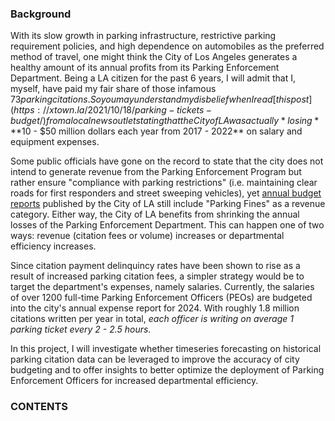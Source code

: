 ### Background

With its slow growth in parking infrastructure, restrictive parking requirement policies, and high dependence on automobiles as the preferred method of travel, one might think the City of Los Angeles generates a healthy amount of its annual profits from its Parking Enforcement Department. Being a LA citizen for the past 6 years, I will admit that I, myself, have paid my fair share of those infamous $73 parking citations. So you may understand my disbelief when I read [this post](https://xtown.la/2021/10/18/parking-tickets-budget/) from a local news outlet stating that the City of LA was actually *losing* **$10 - $50 million dollars each year from 2017 - 2022** on salary and equipment expenses. 

Some public officials have gone on the record to state that the city does not intend to generate revenue from the Parking Enforcement Program but rather ensure "compliance with parking restrictions" (i.e. maintaining clear roads for first responders and street sweeping vehicles), yet [annual budget reports](https://openbudget.lacity.org/#!/year/2024-2025/revenue/0/fund_type/General+Fund/0/revenue_source) published by the City of LA still include "Parking Fines" as a revenue category. Either way, the City of LA benefits from shrinking the annual losses of the Parking Enforcement Department. This can happen one of two ways: revenue (citation fees or volume) increases or departmental efficiency increases. 

Since citation payment delinquincy rates have been shown to rise as a result of increased parking citation fees, a simpler strategy would be to target the department's expenses, namely salaries. Currently, the salaries of over 1200 full-time Parking Enforcement Officers (PEOs) are budgeted into the city's annual expense report for 2024. With roughly 1.8 million citations written per year in total, *each officer is writing on average 1 parking ticket every 2 - 2.5 hours*.

In this project, I will investigate whether timeseries forecasting on historical parking citation data can be leveraged to improve the accuracy of city budgeting and to offer insights to better optimize the deployment of Parking Enforcement Officers for increased departmental efficiency.


### CONTENTS

